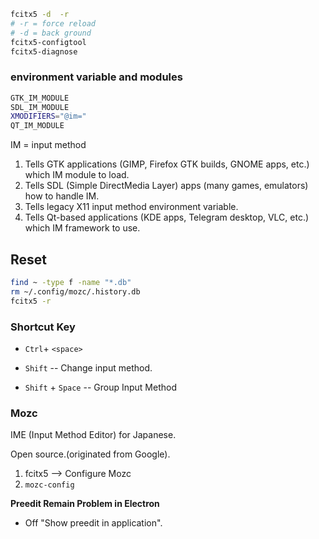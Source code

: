 ```bash
fcitx5 -d  -r
# -r = force reload
# -d = back ground
fcitx5-configtool
fcitx5-diagnose
```

### environment variable and modules
```bash
GTK_IM_MODULE
SDL_IM_MODULE
XMODIFIERS="@im="
QT_IM_MODULE
```
IM = input method

1. Tells GTK applications (GIMP, Firefox GTK builds, GNOME apps, etc.) which IM module to load.
2. Tells SDL (Simple DirectMedia Layer) apps (many games, emulators) how to handle IM.
3. Tells legacy X11 input method environment variable.
4. Tells Qt-based applications (KDE apps, Telegram desktop, VLC, etc.) which IM framework to use.


## Reset
```bash
find ~ -type f -name "*.db"
rm ~/.config/mozc/.history.db
fcitx5 -r 
```


### Shortcut Key

* `Ctrl`+ `<space>`

* `Shift` -- Change input method.

* `Shift` + `Space` -- Group Input Method


### Mozc

IME (Input Method Editor) for Japanese.

Open source.(originated from Google).

1. fcitx5 --> Configure Mozc
2. `mozc-config`


**Preedit Remain Problem in Electron**

* Off "Show preedit in application".
 
